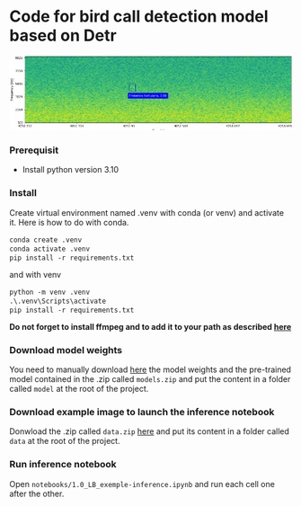 # Code for bird call detection model based on Detr

![image info](docs/assets/demo_results/emb_ort.png)

### Prerequisit
- Install python version 3.10

### Install
Create virtual environment named .venv with conda (or venv) and activate it.
Here is how to do with conda.

```
conda create .venv
conda activate .venv
pip install -r requirements.txt
```

and with venv

```
python -m venv .venv
.\.venv\Scripts\activate
pip install -r requirements.txt
```

**Do not forget to install ffmpeg and to add it to your path as described [here](https://phoenixnap.com/kb/ffmpeg-windows)**

### Download model weights
You need to manually download [here](https://drive.google.com/drive/folders/1gMoLpgnpGw2c15mVVyN6W6e4FDHCD24n?usp=sharing) the model weights and the pre-trained model contained in the .zip called `models.zip` and put the content in a folder called `model` at the root of the project.

### Download example image to launch the inference notebook
Donwload the .zip called `data.zip` [here](https://drive.google.com/drive/folders/1gMoLpgnpGw2c15mVVyN6W6e4FDHCD24n?usp=sharing) and put its content in a folder called `data` at the root of the project.

### Run inference notebook
Open `notebooks/1.0_LB_exemple-inference.ipynb` and run each cell one after the other.



